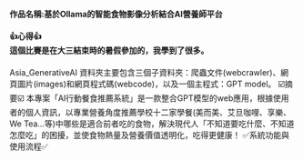 <h4>作品名稱:基於Ollama的智能食物影像分析結合AI營養師平台</h4>

<h4>
  👍心得👍<br>
  這個比賽是在大三結束時的暑假參加的，我學到了很多。
</h4>

<p>Asia_GenerativeAI 資料夾主要包含三個子資料夾：爬蟲文件(webcrawler)、網頁圖片(images)和網頁程式碼(webcode)，以及一個主程式：GPT model。
☑️摘要☑️
本專案「AI行動餐食推薦系統」是一款整合GPT模型的web應用，根據使用者的個人資訊，以專業營養角度推薦學校十二家學餐(美而美、艾旦咖哩、享樂、We Tea...等)中哪些是適合前者吃的食物，解決現代人「不知道要吃什麼、不知道怎麼吃」的困擾，並使食物熱量及營養價值透明化，吃得更健康！
✅系統功能與使用流程✅
